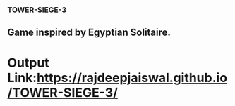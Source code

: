 ### TOWER-SIEGE-3

## Game inspired by Egyptian Solitaire.

# Output Link:https://rajdeepjaiswal.github.io/TOWER-SIEGE-3/
